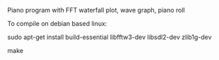 Piano program with FFT waterfall plot, wave graph, piano roll

To compile on debian based linux:

sudo apt-get install build-essential libfftw3-dev libsdl2-dev zlib1g-dev

make
